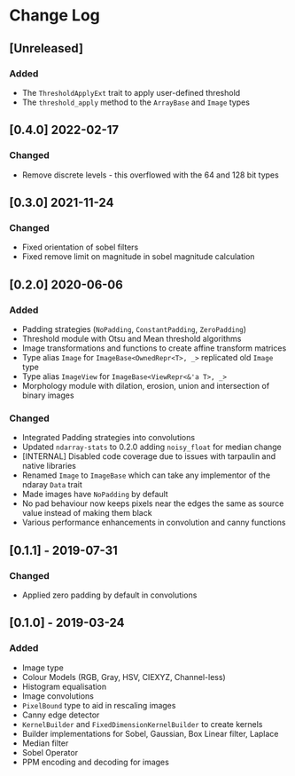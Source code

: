 # Change Log

## [Unreleased]

### Added

- The `ThresholdApplyExt` trait to apply user-defined threshold
- The `threshold_apply` method to the `ArrayBase` and `Image` types

## [0.4.0] 2022-02-17

### Changed

- Remove discrete levels - this overflowed with the 64 and 128 bit types

## [0.3.0] 2021-11-24

### Changed

- Fixed orientation of sobel filters
- Fixed remove limit on magnitude in sobel magnitude calculation

## [0.2.0] 2020-06-06

### Added

- Padding strategies (`NoPadding`, `ConstantPadding`, `ZeroPadding`)
- Threshold module with Otsu and Mean threshold algorithms
- Image transformations and functions to create affine transform matrices
- Type alias `Image` for `ImageBase<OwnedRepr<T>, _>` replicated old `Image` type
- Type alias `ImageView` for `ImageBase<ViewRepr<&'a T>, _>`
- Morphology module with dilation, erosion, union and intersection of binary images

### Changed

- Integrated Padding strategies into convolutions
- Updated `ndarray-stats` to 0.2.0 adding `noisy_float` for median change
- [INTERNAL] Disabled code coverage due to issues with tarpaulin and native libraries
- Renamed `Image` to `ImageBase` which can take any implementor of the ndaray `Data` trait
- Made images have `NoPadding` by default
- No pad behaviour now keeps pixels near the edges the same as source value instead of making them black
- Various performance enhancements in convolution and canny functions

## [0.1.1] - 2019-07-31

### Changed

- Applied zero padding by default in convolutions

## [0.1.0] - 2019-03-24

### Added

- Image type
- Colour Models (RGB, Gray, HSV, CIEXYZ, Channel-less)
- Histogram equalisation
- Image convolutions
- `PixelBound` type to aid in rescaling images
- Canny edge detector
- `KernelBuilder` and `FixedDimensionKernelBuilder` to create kernels
- Builder implementations for Sobel, Gaussian, Box Linear filter, Laplace
- Median filter
- Sobel Operator
- PPM encoding and decoding for images
